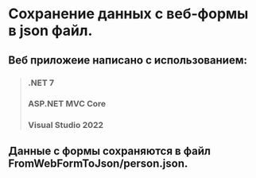 
# Сохранение данных с веб-формы в json файл.

## Веб приложеие написано с использованием:
> ### .NET 7
> ### ASP.NET MVC Core
> ### Visual Studio 2022

## Данные с формы сохраняются в файл FromWebFormToJson/person.json.
